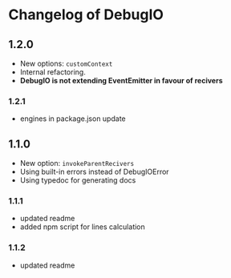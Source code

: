 # Changelog of DebugIO
## 1.2.0
* New options: `customContext`
* Internal refactoring.
* **DebugIO is not extending EventEmitter in favour of recivers**
### 1.2.1
* engines in package.json update
## 1.1.0
* New option: `invokeParentRecivers`
* Using built-in errors instead of DebugIOError
* Using typedoc for generating docs
### 1.1.1
* updated readme
* added npm script for lines calculation
### 1.1.2
* updated readme